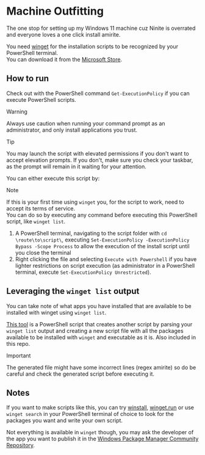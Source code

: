 # Machine Outfitting

The one stop for setting up my Windows 11 machine cuz Ninite is overrated and everyone loves a one click install amirite.

You need [winget](https://github.com/microsoft/winget-cli/) for the installation scripts to be recognized by your PowerShell terminal.  
You can download it from the [Microsoft Store](https://www.microsoft.com/store/productId/9NBLGGH4NNS1?ocid=pdpshare).

## How to run

Check out with the PowerShell command `Get-ExecutionPolicy` if you can execute PowerShell scripts.  

> [!WARNING]
> Always use caution when running your command prompt as an administrator, and only install applications you trust.  

> [!TIP]
> You may launch the script with elevated permissions if you don't want to accept elevation prompts.
If you don't, make sure you check your taskbar, as the prompt will remain in it waiting for your attention.

You can either execute this script by:  

>[!NOTE]
>If this is your first time using `winget` you, for the script to work, need to accept its terms of service.  
>You can do so by executing any command before executing this PowerShell script, like `winget list`.


1. A PowerShell terminal, navigating to the script folder with `cd \route\to\script\`, executing `Set-ExecutionPolicy -ExecutionPolicy Bypass -Scope Process` to allow the execution of the install script until you close the terminal
1. Right clicking the file and selecting `Execute with Powershell` if you have lighter restrictions on script execution (as administrator in a PowerShell terminal, execute `Set-ExecutionPolicy Unrestricted`).  

## Leveraging the `winget list` output

You can take note of what apps you have installed that are available to be installed with winget using `winget list`.  

[This tool](https://gist.github.com/jfalava/7ed352478721bcf10ff3da1cae6a6623) is a PowerShell script that creates another script by parsing your `winget list` output and creating a new script file with all the packages available to be installed with `winget` and executable as it is. Also included in this repo.  

> [!IMPORTANT]
> The generated file might have some incorrect lines (regex amirite) so do be careful and check the generated script before executing it.

## Notes

If you want to make scripts like this, you can try [winstall](https://winstall.app/), [winget.run](https://winget.run) or use `winget search` in your PowerShell terminal of choice to look for the packages you want and write your own script.  

Not everything is available in `winget` though, you may ask the developer of the app you want to publish it in the [Windows Package Manager Community Repository](https://docs.microsoft.com/es-es/windows/package-manager/package/repository).
